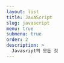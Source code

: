 ```yaml
---
layout: list
title: JavaScript
slug: javascript
menu: true
submenu: true
order: 2
description: >
  Javasript의 모든 것
---
```

